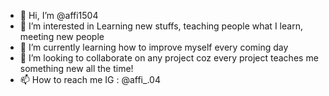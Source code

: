 - 👋 Hi, I’m @affi1504 
- 👀 I’m interested in Learning new stuffs, teaching people what I learn, meeting new people
- 🌱 I’m currently learning how to improve myself every coming day 
- 💞️ I’m looking to collaborate on any project coz every project teaches me something new all the time!
- 📫 How to reach me IG : @affi_.04 

<!---
affi1504/affi1504 is a ✨ special ✨ repository because its `README.md` (this file) appears on your GitHub profile.
You can click the Preview link to take a look at your changes.
--->
